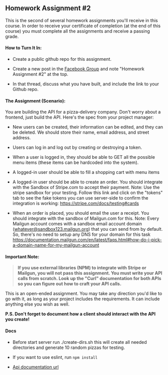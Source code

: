 ## Homework Assignment #2

This is the second of several homework assignments you'll receive in this course. In order to receive your certificate of completion (at the end of this course) you must complete all the assignments and receive a passing grade. 

#### How to Turn It In:

* Create a public github repo for this assignment. 

* Create a new post in the [Facebook Group](https://www.facebook.com/groups/1282717078530848/)  and note "Homework Assignment #2" at the top.

* In that thread, discuss what you have built, and include the link to your Github repo. 

#### The Assignment (Scenario):

You are building the API for a pizza-delivery company. Don't worry about a frontend, just build the API. Here's the spec from your project manager: 

* New users can be created, their information can be edited, and they can be deleted. We should store their name, email address, and street address.

* Users can log in and log out by creating or destroying a token.

* When a user is logged in, they should be able to GET all the possible menu items (these items can be hardcoded into the system). 

* A logged-in user should be able to fill a shopping cart with menu items

* A logged-in user should be able to create an order. You should integrate with the Sandbox of Stripe.com to accept their payment. Note: Use the stripe sandbox for your testing. Follow this link and click on the "tokens" tab to see the fake tokens you can use server-side to confirm the integration is working: https://stripe.com/docs/testing#cards

* When an order is placed, you should email the user a receipt. You should integrate with the sandbox of Mailgun.com for this. Note: Every Mailgun account comes with a sandbox email account domain (whatever@sandbox123.mailgun.org) that you can send from by default. So, there's no need to setup any DNS for your domain for this task https://documentation.mailgun.com/en/latest/faqs.html#how-do-i-pick-a-domain-name-for-my-mailgun-account

#### Important Note: 
> **If you use external libraries (NPM) to integrate with Stripe or Mailgun, you will not pass this assignment. You must write your API calls from scratch. Look up the "Curl" documentation for both APIs so you can figure out how to craft your API calls.** 

This is an open-ended assignment. You may take any direction you'd like to go with it, as long as your project includes the requirements. It can include anything else you wish as well. 

**P.S. Don't forget to document how a client should interact with the API you create!**

#### Docs
* Before start server run ./create-dirs.sh
this will create all needed directories and generate 10 random pizzas for testing.

* If you want to use eslint, run `npm install`

* [Api documentation url](https://documenter.getpostman.com/view/2918313/Rzfars7T)

